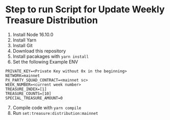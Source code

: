 # Step to run Script for Update Weekly Treasure Distribution

1. Install Node 16.10.0
2. Install Yarn
3. Install Git
4. Download this repository
5. Install pacakages with `yarn install`
6. Set the following Example ENV
```
PRIVATE_KEY=<Private Key without 0x in the beginning>
NETWORK=mainnet
PX_PARTY_SQUAD_CONTRACT=<mainnet sc>
WEEK_NUMBER=<current week number>
TREASURE_INDEX=[1]
TREASURE_COUNTS=[10]
SPECIAL_TREASURE_AMOUNT=0
```
7. Compile code with `yarn compile`
8. Run `set:treasure:distribution:mainnet`